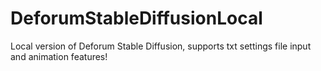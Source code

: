 # DeforumStableDiffusionLocal
Local version of Deforum Stable Diffusion, supports txt settings file input and animation features!
